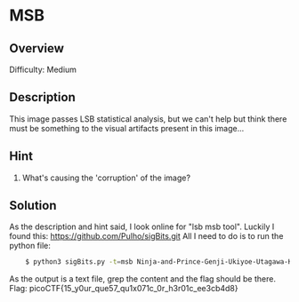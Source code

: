# MSB #
 
## Overview ##
 
Difficulty: Medium
 
## Description ##
 
This image passes LSB statistical analysis, but we can't help but think there must be something to the visual artifacts present in this image...

## Hint ##

1. What's causing the 'corruption' of the image?
 
## Solution ##
 
As the description and hint said, I look online for "lsb msb tool". Luckily I found this: https://github.com/Pulho/sigBits.git
All I need to do is to run the python file:
```bash
    $ python3 sigBits.py -t=msb Ninja-and-Prince-Genji-Ukiyoe-Utagawa-Kunisada.flag.png
```    
As the output is a text file, grep the content and the flag should be there.
Flag: picoCTF{15_y0ur_que57_qu1x071c_0r_h3r01c_ee3cb4d8}